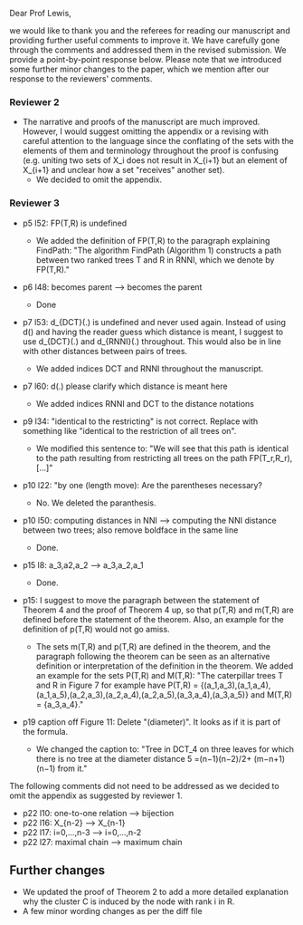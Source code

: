 Dear Prof Lewis,

we would like to thank you and the referees for reading our manuscript and providing further useful comments to improve it.
We have carefully gone through the comments and addressed them in the revised submission. We provide a point-by-point response below.
Please note that we introduced some further minor changes to the paper, which we mention after our response to the reviewers' comments.


### Reviewer 2

- The narrative and proofs of the manuscript are much improved.  However, I would suggest omitting the appendix or a revising with careful attention to the language since the conflating of the sets with the elements of them and terminology throughout the proof is confusing (e.g. uniting two sets of X_i does not result in X_{i+1} but an element of X_{i+1} and unclear how a set "receives" another set).
    - We decided to omit the appendix.


### Reviewer 3

- p5 l52: FP(T,R) is undefined
    - We added the definition of FP(T,R) to the paragraph explaining FindPath: "The algorithm FindPath (Algorithm 1) constructs a path between two ranked trees T and R in RNNI, which we denote by FP(T,R)."

- p6 l48: becomes parent --> becomes the parent
    - Done

- p7 l53: d_{DCT}(.) is undefined and never used again. Instead of using d() and having the reader guess which distance is meant, I suggest to use d_{DCT}(.) and d_{RNNI}(.) throughout. This would also be in line with other distances between pairs of trees.
    - We added indices DCT and RNNI throughout the manuscript.

- p7 l60: d(.) please clarify which distance is meant here
    - We added indices RNNI and DCT to the distance notations

- p9 l34: "identical to the restricting" is not correct. Replace with something like "identical to the restriction of all trees on".
    - We modified this sentence to: "We will see that this path is identical to the path resulting from restricting all trees on the path FP(T_r,R_r), [...]"

- p10 l22: "by one (length move): Are the parentheses necessary?
    - No. We deleted the paranthesis.
  
- p10 l50: computing distances in NNI --> computing the NNI distance between two trees; also remove boldface in the same line
    - Done.

- p15 l8: a_3,a2,a_2 --> a_3,a_2,a_1
    - Done.

- p15: I suggest to move the paragraph between the statement of Theorem 4 and the proof of Theorem 4 up, so that p(T,R) and m(T,R) are defined before the statement of the theorem. Also, an example for the definition of p(T,R) would not go amiss.
    - The sets m(T,R) and p(T,R) are defined in the theorem, and the paragraph following the theorem can be seen as an alternative definition or interpretation of the definition in the theorem. We added an example for the sets P(T,R) and M(T,R): "The caterpillar trees T and R in Figure 7 for example have P(T,R) = {(a_1,a_3),(a_1,a_4),(a_1,a_5),(a_2,a_3),(a_2,a_4),(a_2,a_5),(a_3,a_4),(a_3,a_5)} and M(T,R) = {a_3,a_4}."

- p19 caption off Figure 11: Delete "(diameter)". It looks as if it is part of the formula.
    - We changed the caption to: "Tree in DCT_4 on three leaves for which there is no tree at the diameter distance 5 =(n−1)(n−2)/2+ (m−n+1)(n−1) from it."

The following comments did not need to be addressed as we decided to omit the appendix as suggested by reviewer 1.
- p22 l10: one-to-one relation --> bijection
- p22 l16: X_{n-2} --> X_{n-1}
- p22 l17: i=0,...,n-3 --> i=0,...,n-2
- p22 l27: maximal chain --> maximum chain


## Further changes
- We updated the proof of Theorem 2 to add a more detailed explanation why the cluster C is induced by the node with rank i in R.
- A few minor wording changes as per the diff file
